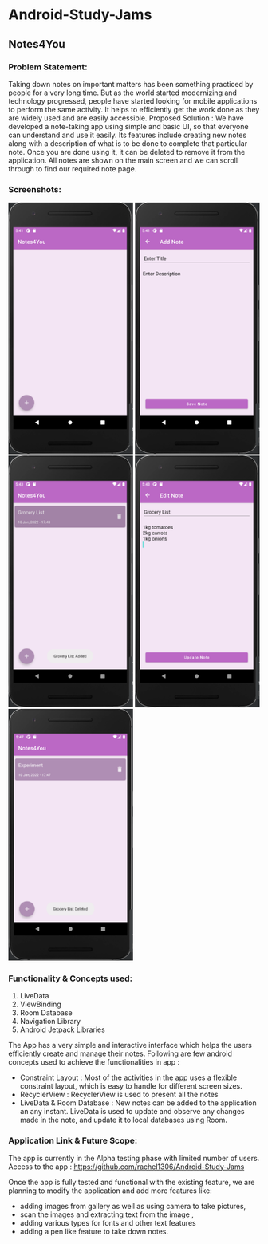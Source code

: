 # Android-Study-Jams
## Notes4You

### **Problem Statement:**
Taking down notes on important matters has been something practiced by people for a very long time. But as the world started modernizing and technology progressed, people have started looking for mobile applications to perform the same activity. It helps to efficiently get the work done as they are widely used and are easily accessible.
Proposed Solution :
We have developed a note-taking app using simple and basic UI, so that everyone can understand and use it easily. Its features include creating new notes along with a description of what is to be done to complete that particular note. Once you are done using it, it can be deleted to remove it from the application. All notes are shown on the main screen and we can scroll through to find our required note page.

### **Screenshots:** 
<img src="https://github.com/rachel1306/Android-Study-Jams/blob/master/Screenshots/main_screen.png" alt="" width="250px"/>

<img src="https://raw.githubusercontent.com/rachel1306/Android-Study-Jams/master/Screenshots/add_screen.png" alt="" width="250px"/>

<img src="https://raw.githubusercontent.com/rachel1306/Android-Study-Jams/master/Screenshots/main_screen_after_addition.png" alt="" width="250px"/>

<img src="https://raw.githubusercontent.com/rachel1306/Android-Study-Jams/master/Screenshots/edit_screen.png" alt="" width="250px"/>

<img src="https://raw.githubusercontent.com/rachel1306/Android-Study-Jams/master/Screenshots/main_screen_on_deletion.png" alt="" width="250px"/>

### **Functionality & Concepts used:**
1.	LiveData 
2.	ViewBinding 
3.	Room Database 
4.	Navigation Library 
5.	Android Jetpack Libraries 

The App has a very simple and interactive interface which helps the users efficiently create and manage their notes. Following are few android concepts used to achieve the functionalities in app :
*	Constraint Layout : Most of the activities in the app uses a flexible constraint layout, which is easy to handle for different screen sizes.
*	RecyclerView : RecyclerView is used to present all the notes
*	LiveData & Room Database : New notes can be added to the application an any instant. LiveData is used to update and observe any changes made in the note, and update it to local databases using Room. 

### **Application Link & Future Scope:**
The app is currently in the Alpha testing phase with limited number of users. Access to the app : https://github.com/rachel1306/Android-Study-Jams

Once the app is fully tested and functional  with the existing feature, we are planning to modify the application and add more features like: 
 
*	adding images from gallery as well as using camera to take pictures, 
*	scan the images and extracting text from the image , 
*	adding various types for fonts and other text features 
*	adding a pen like feature to take down notes.
